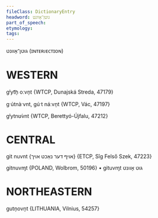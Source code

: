 ```yaml
---
fileClass: DictionaryEntry
headword: גוטן־אָוונט
part_of_speech: 
etymology: 
tags: 
---
```

גוטן־אָוונט
(ɪɴᴛᴇʀᴊᴇᴄᴛɪᴏɴ)

WESTERN
========

gʲyt͡n̩ oːvn̩t {WTCP, Dunajská Streda, 47179}

gˑútnàˑvnt, gúˑt náːvn̩t {WTCP, Vác, 47197}

gʲytnʊ́vnt {WTCP, Berettyó-Újfalu, 47212}

CENTRAL
========

git nuvnt {אויף דער נאַכט אויך} {ETCP, Sîg Felső Szek, 47223}

gitnuvɱt {POLAND, Wolbrom, 50196}
	•	gituvɱt גוט אָוונט

NORTHEASTERN
==============

gutn̩ovn̩t {LITHUANIA, Vilnius, 54257}